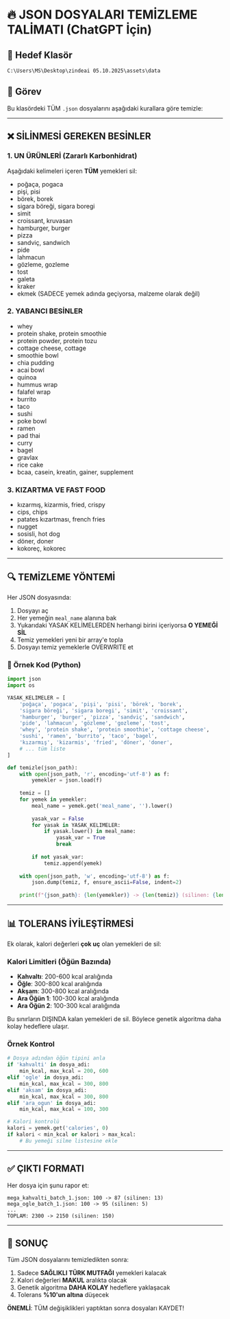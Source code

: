 # 🔥 JSON DOSYALARI TEMİZLEME TALİMATI (ChatGPT İçin)

## 📍 Hedef Klasör
`C:\Users\MS\Desktop\zindeai 05.10.2025\assets\data`

## 🎯 Görev
Bu klasördeki TÜM `.json` dosyalarını aşağıdaki kurallara göre temizle:

---

## ❌ SİLİNMESİ GEREKEN BESİNLER

### 1. UN ÜRÜNLERİ (Zararlı Karbonhidrat)
Aşağıdaki kelimeleri içeren **TÜM** yemekleri sil:
- poğaça, pogaca
- pişi, pisi  
- börek, borek
- sigara böreği, sigara boregi
- simit
- croissant, kruvasan
- hamburger, burger
- pizza
- sandviç, sandwich
- pide
- lahmacun
- gözleme, gozleme
- tost
- galeta
- kraker
- ekmek (SADECE yemek adında geçiyorsa, malzeme olarak değil)

### 2. YABANCI BESİNLER
- whey
- protein shake, protein smoothie
- protein powder, protein tozu
- cottage cheese, cottage
- smoothie bowl
- chia pudding
- acai bowl
- quinoa
- hummus wrap
- falafel wrap
- burrito
- taco
- sushi
- poke bowl
- ramen
- pad thai
- curry
- bagel
- gravlax
- rice cake
- bcaa, casein, kreatin, gainer, supplement

### 3. KIZARTMA VE FAST FOOD
- kızarmış, kizarmis, fried, crispy
- cips, chips
- patates kızartması, french fries
- nugget
- sosisli, hot dog
- döner, doner
- kokoreç, kokorec

---

## 🔍 TEMİZLEME YÖNTEMİ

Her JSON dosyasında:
1. Dosyayı aç
2. Her yemeğin `meal_name` alanına bak
3. Yukarıdaki YASAK KELİMELERDEN herhangi birini içeriyorsa **O YEMEĞİ SİL**
4. Temiz yemekleri yeni bir array'e topla
5. Dosyayı temiz yemeklerle OVERWRITE et

### 📝 Örnek Kod (Python)
```python
import json
import os

YASAK_KELIMELER = [
    'poğaça', 'pogaca', 'pişi', 'pisi', 'börek', 'borek',
    'sigara böreği', 'sigara boregi', 'simit', 'croissant',
    'hamburger', 'burger', 'pizza', 'sandviç', 'sandwich',
    'pide', 'lahmacun', 'gözleme', 'gozleme', 'tost',
    'whey', 'protein shake', 'protein smoothie', 'cottage cheese',
    'sushi', 'ramen', 'burrito', 'taco', 'bagel',
    'kızarmış', 'kizarmis', 'fried', 'döner', 'doner',
    # ... tüm liste
]

def temizle(json_path):
    with open(json_path, 'r', encoding='utf-8') as f:
        yemekler = json.load(f)
    
    temiz = []
    for yemek in yemekler:
        meal_name = yemek.get('meal_name', '').lower()
        
        yasak_var = False
        for yasak in YASAK_KELIMELER:
            if yasak.lower() in meal_name:
                yasak_var = True
                break
        
        if not yasak_var:
            temiz.append(yemek)
    
    with open(json_path, 'w', encoding='utf-8') as f:
        json.dump(temiz, f, ensure_ascii=False, indent=2)
    
    print(f"{json_path}: {len(yemekler)} -> {len(temiz)} (silinen: {len(yemekler)-len(temiz)})")
```

---

## 📊 TOLERANS İYİLEŞTİRMESİ

Ek olarak, kalori değerleri **çok uç** olan yemekleri de sil:

### Kalori Limitleri (Öğün Bazında)
- **Kahvaltı**: 200-600 kcal aralığında
- **Öğle**: 300-800 kcal aralığında  
- **Akşam**: 300-800 kcal aralığında
- **Ara Öğün 1**: 100-300 kcal aralığında
- **Ara Öğün 2**: 100-300 kcal aralığında

Bu sınırların DIŞINDA kalan yemekleri de sil. Böylece genetik algoritma daha kolay hedeflere ulaşır.

### Örnek Kontrol
```python
# Dosya adından öğün tipini anla
if 'kahvalti' in dosya_adi:
    min_kcal, max_kcal = 200, 600
elif 'ogle' in dosya_adi:
    min_kcal, max_kcal = 300, 800
elif 'aksam' in dosya_adi:
    min_kcal, max_kcal = 300, 800
elif 'ara_ogun' in dosya_adi:
    min_kcal, max_kcal = 100, 300

# Kalori kontrolü
kalori = yemek.get('calories', 0)
if kalori < min_kcal or kalori > max_kcal:
    # Bu yemeği silme listesine ekle
```

---

## ✅ ÇIKTI FORMATI

Her dosya için şunu rapor et:
```
mega_kahvalti_batch_1.json: 100 -> 87 (silinen: 13)
mega_ogle_batch_1.json: 100 -> 95 (silinen: 5)
...
TOPLAM: 2300 -> 2150 (silinen: 150)
```

---

## 🚀 SONUÇ

Tüm JSON dosyalarını temizledikten sonra:
1. Sadece **SAĞLIKLI TÜRK MUTFAĞI** yemekleri kalacak
2. Kalori değerleri **MAKUL** aralıkta olacak
3. Genetik algoritma **DAHA KOLAY** hedeflere yaklaşacak
4. Tolerans **%10'un altına** düşecek

**ÖNEMLİ**: TÜM değişiklikleri yaptıktan sonra dosyaları KAYDET!

